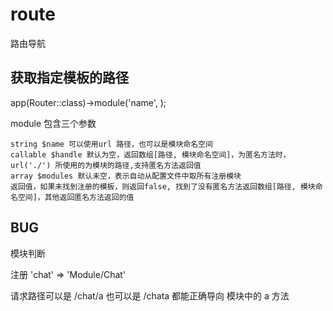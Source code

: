 # route
路由导航

## 获取指定模板的路径

app(Router::class)->module('name', );

module 包含三个参数

    string $name 可以使用url 路径，也可以是模块命名空间
    callable $handle 默认为空，返回数组[路径, 模块命名空间]，为匿名方法时，url('./') 所使用的为模块的路径,支持匿名方法返回值
    array $modules 默认未空，表示自动从配置文件中取所有注册模块
    返回值，如果未找到注册的模板，则返回false, 找到了没有匿名方法返回数组[路径, 模块命名空间]，其他返回匿名方法返回的值

## BUG

模块判断

注册 'chat' => 'Module/Chat'

请求路径可以是  /chat/a 也可以是 /chata 都能正确导向 模块中的 a 方法
